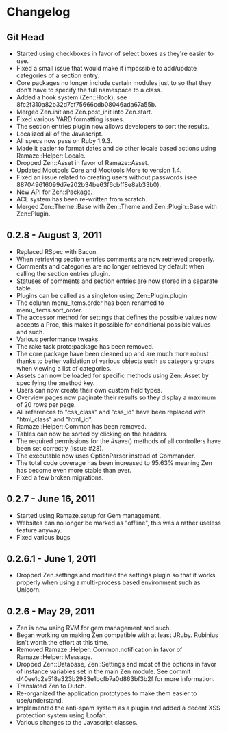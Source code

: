 # Changelog

## Git Head

* Started using checkboxes in favor of select boxes as they're easier to use.
* Fixed a small issue that would make it impossible to add/update categories of
  a section entry.
* Core packages no longer include certain modules just to so that they don't
  have to specify the full namespace to a class.
* Added a hook system (Zen::Hook), see 8fc2f310a82b32d7cf75666cdb08046ada67a55b.
* Merged Zen.init and Zen.post_init into Zen.start.
* Fixed various YARD formatting issues.
* The section entries plugin now allows developers to sort the results.
* Localized all of the Javascript.
* All specs now pass on Ruby 1.9.3.
* Made it easier to format dates and do other locale based actions using
  Ramaze::Helper::Locale.
* Dropped Zen::Asset in favor of Ramaze::Asset.
* Updated Mootools Core and Mootools More to version 1.4.
* Fixed an issue related to creating users without passwords (see
  887049616099d7e202b34be63f6cbff8e8ab33b0).
* New API for Zen::Package.
* ACL system has been re-written from scratch.
* Merged Zen::Theme::Base with Zen::Theme and Zen::Plugin::Base with
  Zen::Plugin.

## 0.2.8 - August 3, 2011

* Replaced RSpec with Bacon.
* When retrieving section entries comments are now retrieved properly.
* Comments and categories are no longer retrieved by default when calling the
  section entries plugin.
* Statuses of comments and section entries are now stored in a separate table.
* Plugins can be called as a singleton using Zen::Plugin.plugin.
* The column menu_items.order has been renamed to menu_items.sort_order.
* The accessor method for settings that defines the possible values now accepts
  a Proc, this makes it possible for conditional possible values and such.
* Various performance tweaks.
* The rake task proto:package has been removed.
* The core package have been cleaned up and are much more robust thanks to
  better validation of various objects such as category groups when viewing a
  list of categories.
* Assets can now be loaded for specific methods using Zen::Asset by specifying
  the :method key.
* Users can now create their own custom field types.
* Overview pages now paginate their results so they display a maximum of 20 rows
  per page.
* All references to "css_class" and "css_id" have been replaced with
  "html_class" and "html_id".
* Ramaze::Helper::Common has been removed.
* Tables can now be sorted by clicking on the headers.
* The required permissions for the #save() methods of all controllers have been
  set correctly (issue #28).
* The executable now uses OptionParser instead of Commander.
* The total code coverage has been increased to 95.63% meaning Zen has become
  even more stable than ever.
* Fixed a few broken migrations.

## 0.2.7 - June 16, 2011

* Started using Ramaze.setup for Gem management.
* Websites can no longer be marked as "offline", this was a rather useless
  feature anyway.
* Fixed various bugs

## 0.2.6.1 - June 1, 2011

* Dropped Zen.settings and modified the settings plugin so that it works
  properly when using a multi-process based environment such as Unicorn.

## 0.2.6 - May 29, 2011

* Zen is now using RVM for gem management and such.
* Began working on making Zen compatible with at least JRuby. Rubinius isn't
  worth the effort at this time.
* Removed Ramaze::Helper::Common.notification in favor of
  Ramaze::Helper::Message.
* Dropped Zen::Database, Zen::Settings and most of the options in favor of
  instance variables set in the main Zen module. See commit
  d40ee1c2e518a323b2983e1bcfb7a0d863bf3b2f for more information.
* Translated Zen to Dutch.
* Re-organized the application prototypes to make them easier to use/understand.
* Implemented the anti-spam system as a plugin and added a decent XSS protection
  system using Loofah.
* Various changes to the Javascript classes.
